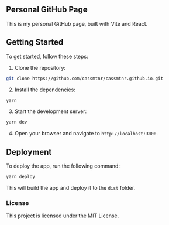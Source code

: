 ## Personal GitHub Page

This is my personal GitHub page, built with Vite and React.

## Getting Started

To get started, follow these steps:

1. Clone the repository:

```bash
git clone https://github.com/cassmtnr/cassmtnr.github.io.git
```

2. Install the dependencies:

```bash
yarn
```

3. Start the development server:

```bash
yarn dev
```

4. Open your browser and navigate to `http://localhost:3000`.

## Deployment

To deploy the app, run the following command:

```bash
yarn deploy
```

This will build the app and deploy it to the `dist` folder.

### License

This project is licensed under the MIT License.

